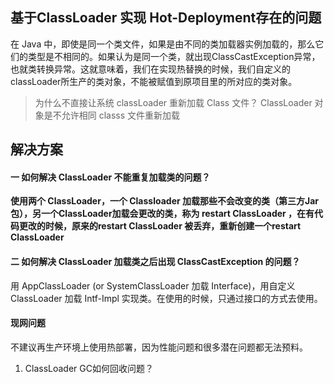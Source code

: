## 基于ClassLoader 实现 Hot-Deployment存在的问题

在 Java 中，即使是同一个类文件，如果是由不同的类加载器实例加载的，那么它们的类型是不相同的。如果认为是同一个类，就出现ClassCastException异常，也就类转换异常。这就意味着，我们在实现热替换的时候，我们自定义的classLoader所生产的类对象，不能被赋值到原项目里的所对应的类对象。

> 为什么不直接让系统 classLoader 重新加载 Class 文件？
> ClassLoader 对象是不允许相同 classs 文件重新加载

## 解决方案

#### 一 如何解决 ClassLoader 不能重复加载类的问题？

**使用两个 ClassLoader，一个 Classloader 加载那些不会改变的类（第三方Jar包），另一个ClassLoader加载会更改的类，称为 restart ClassLoader ，在有代码更改的时候，原来的restart ClassLoader 被丢弃，重新创建一个restart ClassLoader**

#### 二 如何解决 ClassLoader 加载类之后出现 ClassCastException 的问题？

用 AppClassLoader (or SystemClassLoader 加载 Interface)，用自定义 ClassLoader 加载 Intf-Impl 实现类。在使用的时候，只通过接口的方式去使用。



#### 现网问题

不建议再生产环境上使用热部署，因为性能问题和很多潜在问题都无法预料。

1. ClassLoader GC如何回收问题？

